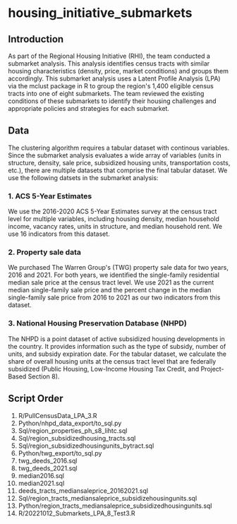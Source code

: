 # housing_initiative_submarkets

## Introduction
As part of the Regional Housing Initiative (RHI), the team conducted a submarket analysis. This analysis identifies census tracts with similar housing characteristics (density, price, market conditions) and groups them accordingly. This submarket analysis uses a Latent Profile Analysis (LPA) via the mclust package in R to group the region's 1,400 eligible census tracts into one of eight submarkets. The team reviewed the existing conditions of these submarkets to identify their housing challenges and appropriate policies and strategies for each submarket.

## Data
The clustering algorithm requires a tabular dataset with continous variables. Since the submarket analysis evaluates a wide array of variables (units in structure, density, sale price, subsidized housing units, transportation costs, etc.), there are multiple datasets that comprise the final tabular dataset. We use the following datsets in the submarket analysis:

### 1. ACS 5-Year Estimates
We use the 2016-2020 ACS 5-Year Estimates survey at the census tract level for multiple variables, including housing density, median household income, vacancy rates, units in structure, and median household rent. We use 16 indicators from this dataset.

### 2. Property sale data
We purchased The Warren Group's (TWG) property sale data for two years, 2016 and 2021. For both years, we identified the single-family residential median sale price at the census tract level. We use 2021 as the current median single-family sale price and the percent change in the median single-family sale price from 2016 to 2021 as our two indicators from this dataset.

### 3. National Housing Preservation Database (NHPD)
The NHPD is a point dataset of active subsidized housing developments in the country. It provides information such as the type of subsidy, number of units, and subsidy expiration date. For the tabular dataset, we calculate the share of overall housing units at the census tract level that are federally subsidized (Public Housing, Low-Income Housing Tax Credit, and Project-Based Section 8).

## Script Order

1.    R/PullCensusData_LPA_3.R
2.    Python/nhpd_data_export/to_sql.py
3.    Sql/region_properties_ph_s8_lihtc.sql
4.    Sql/region_subsidizedhousing_tracts.sql
5.    Sql/region_subsidizedhousingunits_bytract.sql
6.    Python/twg_export/to_sql.py
7.    twg_deeds_2016.sql
8.    twg_deeds_2021.sql
8.    median2016.sql
9.    median2021.sql
10.   deeds_tracts_mediansaleprice_20162021.sql
11.   Sql/region_tracts_mediansaleprice_subsidizehousingunits.sql
12.   Python/region_tracts_mediansaleprice_subsidizedhousingunits.sql
13.   R/20221012_Submarkets_LPA_8_Test3.R
